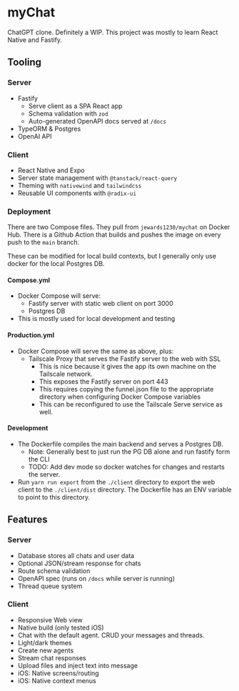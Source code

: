 # myChat

ChatGPT clone. Definitely a WIP. This project was mostly to learn React Native and Fastify.

## Tooling

### Server

- Fastify
  - Serve client as a SPA React app
  - Schema validation with `zod`
  - Auto-generated OpenAPI docs served at `/docs`
- TypeORM & Postgres
- OpenAI API

### Client

- React Native and Expo
- Server state management with `@tanstack/react-query`
- Theming with `nativewind` and `tailwindcss`
- Reusable UI components with `@radix-ui`

### Deployment

There are two Compose files. They pull from `jewards1230/mychat` on Docker Hub. There is a Github Action that builds and pushes the image on every push to the `main` branch. 

These can be modified for local build contexts, but I generally only use docker for the local Postgres DB.

#### Compose.yml

- Docker Compose will serve:
  - Fastify server with static web client on port 3000
  - Postgres DB
- This is mostly used for local development and testing

#### Production.yml

- Docker Compose will serve the same as above, plus:
  - Tailscale Proxy that serves the Fastify server to the web with SSL
    - This is nice because it gives the app its own machine on the Tailscale network.
    - This exposes the Fastify server on port 443
    - This requires copying the funnel.json file to the appropriate directory when configuring Docker Compose variables
    - This can be reconfigured to use the Tailscale Serve service as well.

#### Development

- The Dockerfile compiles the main backend and serves a Postgres DB.
  - Note: Generally best to just run the PG DB alone and run fastify form the CLI
  - TODO: Add dev mode so docker watches for changes and restarts the server.
- Run `yarn run export` from the `./client` directory to export the web client to the `./client/dist` directory. The Dockerfile has an ENV variable to point to this directory.

## Features

### Server

- Database stores all chats and user data
- Optional JSON/stream response for chats
- Route schema validation
- OpenAPI spec (runs on `/docs` while server is running)
- Thread queue system

### Client

- Responsive Web view
- Native build (only tested iOS)
- Chat with the default agent. CRUD your messages and threads.
- Light/dark themes
- Create new agents
- Stream chat responses
- Upload files and inject text into message
- iOS: Native screens/routing
- iOS: Native context menus
